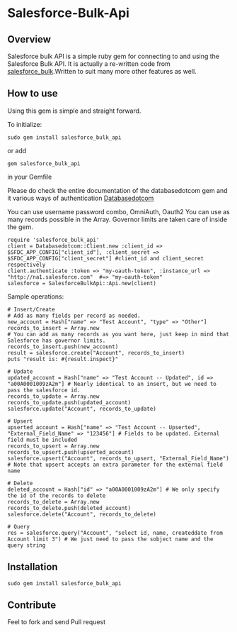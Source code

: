 # Salesforce-Bulk-Api

## Overview

Salesforce bulk API is a simple ruby gem for connecting to and using the Salesforce Bulk API. It is actually a re-written code from [salesforce_bulk](https://github.com/jorgevaldivia/salesforce_bulk).Written to suit many more other features as well.

## How to use

Using this gem is simple and straight forward.

To initialize:

   `sudo gem install salesforce_bulk_api`

or add

   `gem salesforce_bulk_api`
   
in your Gemfile


Please do check the entire documentation of the databasedotcom gem and it various ways of authentication
[Databasedotcom](https://github.com/heroku/databasedotcom)

You can use username password combo, OmniAuth, Oauth2
You can use as many records possible in the Array. Governor limits are taken care of inside the gem.


	require 'salesforce_bulk_api'
	client = Databasedotcom::Client.new :client_id =>  $SFDC_APP_CONFIG["client_id"], :client_secret => $SFDC_APP_CONFIG["client_secret"] #client_id and client_secret respectively
	client.authenticate :token => "my-oauth-token", :instance_url => "http://na1.salesforce.com"  #=> "my-oauth-token"
	salesforce = SalesforceBulkApi::Api.new(client)

Sample operations:

    # Insert/Create
    # Add as many fields per record as needed.
	new_account = Hash["name" => "Test Account", "type" => "Other"] 
	records_to_insert = Array.new
	# You can add as many records as you want here, just keep in mind that Salesforce has governor limits.
	records_to_insert.push(new_account) 
	result = salesforce.create("Account", records_to_insert)
	puts "result is: #{result.inspect}"

    # Update
	updated_account = Hash["name" => "Test Account -- Updated", id => "a00A0001009zA2m"] # Nearly identical to an insert, but we need to pass the salesforce id.
	records_to_update = Array.new
	records_to_update.push(updated_account)
	salesforce.update("Account", records_to_update)

    # Upsert
	upserted_account = Hash["name" => "Test Account -- Upserted", "External_Field_Name" => "123456"] # Fields to be updated. External field must be included
	records_to_upsert = Array.new
	records_to_upsert.push(upserted_account)
	salesforce.upsert("Account", records_to_upsert, "External_Field_Name") # Note that upsert accepts an extra parameter for the external field name

    # Delete
	deleted_account = Hash["id" => "a00A0001009zA2m"] # We only specify the id of the records to delete
	records_to_delete = Array.new
	records_to_delete.push(deleted_account)
	salesforce.delete("Account", records_to_delete)

    # Query
	res = salesforce.query("Account", "select id, name, createddate from Account limit 3") # We just need to pass the sobject name and the query string

## Installation

    sudo gem install salesforce_bulk_api
	
## Contribute

Feel to fork and send Pull request
